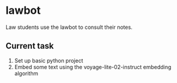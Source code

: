 # lawbot

Law students use the lawbot to consult their notes. 

## Current task

1. Set up basic python project
2. Embed some text using the voyage-lite-02-instruct embedding algorithm